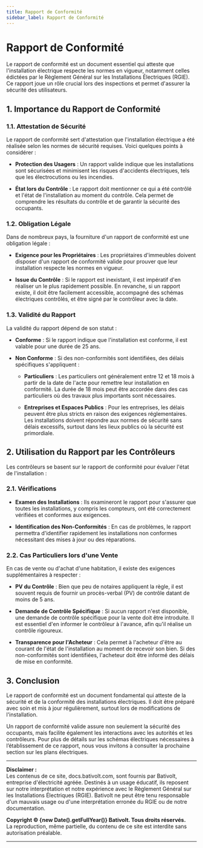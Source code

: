 ```yaml
---
title: Rapport de Conformité
sidebar_label: Rapport de Conformité
---
```


# Rapport de Conformité

Le rapport de conformité est un document essentiel qui atteste que l'installation électrique respecte les normes en vigueur, notamment celles édictées par le Règlement Général sur les Installations Électriques (RGIE). Ce rapport joue un rôle crucial lors des inspections et permet d'assurer la sécurité des utilisateurs.

## 1. Importance du Rapport de Conformité

### 1.1. Attestation de Sécurité
Le rapport de conformité sert d'attestation que l'installation électrique a été réalisée selon les normes de sécurité requises. Voici quelques points à considérer :

- **Protection des Usagers** : Un rapport valide indique que les installations sont sécurisées et minimisent les risques d'accidents électriques, tels que les électrocutions ou les incendies.

- **État lors du Contrôle** : Le rapport doit mentionner ce qui a été contrôlé et l'état de l'installation au moment du contrôle. Cela permet de comprendre les résultats du contrôle et de garantir la sécurité des occupants.

### 1.2. Obligation Légale
Dans de nombreux pays, la fourniture d'un rapport de conformité est une obligation légale :

- **Exigence pour les Propriétaires** : Les propriétaires d'immeubles doivent disposer d'un rapport de conformité valide pour prouver que leur installation respecte les normes en vigueur.

- **Issue du Contrôle** : Si le rapport est inexistant, il est impératif d'en réaliser un le plus rapidement possible. En revanche, si un rapport existe, il doit être facilement accessible, accompagné des schémas électriques contrôlés, et être signé par le contrôleur avec la date.

### 1.3. Validité du Rapport
La validité du rapport dépend de son statut :

- **Conforme** : Si le rapport indique que l'installation est conforme, il est valable pour une durée de 25 ans.

- **Non Conforme** : Si des non-conformités sont identifiées, des délais spécifiques s'appliquent :
  - **Particuliers** : Les particuliers ont généralement entre 12 et 18 mois à partir de la date de l'acte pour remettre leur installation en conformité. La durée de 18 mois peut être accordée dans des cas particuliers où des travaux plus importants sont nécessaires.
  
  - **Entreprises et Espaces Publics** : Pour les entreprises, les délais peuvent être plus stricts en raison des exigences réglementaires. Les installations doivent répondre aux normes de sécurité sans délais excessifs, surtout dans les lieux publics où la sécurité est primordiale.

## 2. Utilisation du Rapport par les Contrôleurs

Les contrôleurs se basent sur le rapport de conformité pour évaluer l'état de l'installation :

### 2.1. Vérifications
- **Examen des Installations** : Ils examineront le rapport pour s'assurer que toutes les installations, y compris les compteurs, ont été correctement vérifiées et conformes aux exigences.

- **Identification des Non-Conformités** : En cas de problèmes, le rapport permettra d'identifier rapidement les installations non conformes nécessitant des mises à jour ou des réparations.

### 2.2. Cas Particuliers lors d'une Vente
En cas de vente ou d'achat d'une habitation, il existe des exigences supplémentaires à respecter :

- **PV du Contrôle** : Bien que peu de notaires appliquent la règle, il est souvent requis de fournir un procès-verbal (PV) de contrôle datant de moins de 5 ans.

- **Demande de Contrôle Spécifique** : Si aucun rapport n'est disponible, une demande de contrôle spécifique pour la vente doit être introduite. Il est essentiel d'en informer le contrôleur à l'avance, afin qu'il réalise un contrôle rigoureux.

- **Transparence pour l'Acheteur** : Cela permet à l'acheteur d'être au courant de l'état de l'installation au moment de recevoir son bien. Si des non-conformités sont identifiées, l'acheteur doit être informé des délais de mise en conformité.

## 3. Conclusion

Le rapport de conformité est un document fondamental qui atteste de la sécurité et de la conformité des installations électriques. Il doit être préparé avec soin et mis à jour régulièrement, surtout lors de modifications de l'installation.

Un rapport de conformité valide assure non seulement la sécurité des occupants, mais facilite également les interactions avec les autorités et les contrôleurs. Pour plus de détails sur les schémas électriques nécessaires à l’établissement de ce rapport, nous vous invitons à consulter la prochaine section sur les plans électriques.

---

**Disclaimer :**  
Les contenus de ce site, docs.bativolt.com, sont fournis par Bativolt, entreprise d'électricité agréée. Destinés à un usage éducatif, ils reposent sur notre interprétation et notre expérience avec le Règlement Général sur les Installations Électriques (RGIE). Bativolt ne peut être tenu responsable d'un mauvais usage ou d'une interprétation erronée du RGIE ou de notre documentation.

**Copyright © {new Date().getFullYear()} Bativolt. Tous droits réservés.**  
La reproduction, même partielle, du contenu de ce site est interdite sans autorisation préalable.

---